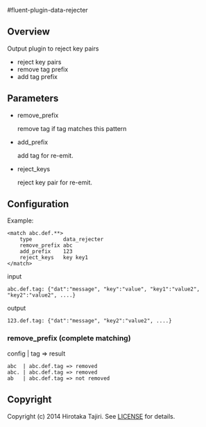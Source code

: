 #fluent-plugin-data-rejecter

## Overview

Output plugin to reject key pairs

* reject key pairs
* remove tag prefix
* add tag prefix

## Parameters

- remove_prefix

    remove tag if tag matches this pattern

- add_prefix

    add tag for re-emit.

- reject_keys

    reject key pair for re-emit.

## Configuration

Example:

    <match abc.def.**>
        type          data_rejecter
        remove_prefix abc
        add_prefix    123
        reject_keys   key key1
    </match>

input

    abc.def.tag: {"dat":"message", "key":"value", "key1":"value2", "key2":"value2", ....}

output

    123.def.tag: {"dat":"message", "key2":"value2", ....}

### remove_prefix (complete matching)

config | tag => result

    abc  | abc.def.tag => removed
    abc. | abc.def.tag => removed
    ab   | abc.def.tag => not removed

## Copyright

Copyright (c) 2014 Hirotaka Tajiri. See [LICENSE](LICENSE) for details.
